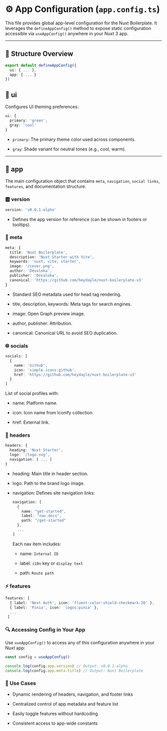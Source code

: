 

# ⚙️ App Configuration (`app.config.ts`)

This file provides global app-level configuration for the Nuxt Boilerplate. It leverages the `defineAppConfig()` method to expose static configuration accessible via `useAppConfig()` anywhere in your Nuxt 3 app.

---

## 📌 Structure Overview

```ts
export default defineAppConfig({
  ui: { ... },
  app: { ... }
})
```


## 🎨 ui

Configures UI theming preferences:

```ts
ui: {
  primary: 'green',
  gray: 'cool'
}
```

- `primary`: The primary theme color used across components.

- `gray`: Shade variant for neutral tones (e.g., cool, warm).

---

## 🧠 app

The main configuration object that contains `meta`, `navigation`, `social links`, `features`, and documentation structure.

### 🆎 version

```ts
version: 'v0.0.1-alpha'
```
- Defines the app version for reference (can be shown in footers or tooltips).

### 🧾 meta

```ts
meta: {
  title: 'Nuxt Boilerplate',
  description: 'Nuxt Starter with Vite',
  keywords: 'nuxt, vite, starter',
  image: '/cover.png',
  author: 'Devaloka',
  publisher: 'Devaloka',
  canonical: 'https://github.com/heydayle/nuxt-boilerplate-v3'
}
```

- Standard SEO metadata used for head tag rendering.

- title, description, keywords: Meta tags for search engines.

- image: Open Graph preview image.

- author, publisher: Attribution.

- canonical: Canonical URL to avoid SEO duplication.

### 🌐 socials

```ts
socials: [
  {
    name: 'Github',
    icon: 'simple-icons:github',
    href: 'https://github.com/heydayle/nuxt-boilerplate-v3'
  }
]
```
List of social profiles with:

- name: Platform name.

- icon: Icon name from Iconify collection.

- href: External link.

### 🧭 headers

```ts
headers: {
  heading: 'Nuxt Starter',
  logo: '/logo.svg',
  navigation: [ ... ]
}
```

- heading: Main title in header section.

- logo: Path to the brand logo image.

- navigation: Defines site navigation links:

    ```ts
    navigation: [
      {
        name: "get-started",
        label: "nav.docs",
        path: "/get-started"
      },
      ...
    ]
    ```
    Each nav item includes:

    - name: `Internal ID`
    
    - label: `i18n` key or `display text`
    
    - path: `Route path`
    
### ⚡ features

```ts
features: [
  { label: 'Next Auth', icon: 'fluent-color:shield-checkmark-20' },
  { label: 'Pinia', icon: 'logos:pinia' },
  ...
 ]
```

### 🔍 Accessing Config in Your App

Use `useAppConfig()` to access any of this configuration anywhere in your Nuxt app:

```ts
const config = useAppConfig()

console.log(config.app.version) // Output: v0.0.1-alpha
console.log(config.app.meta.title) // Output: Nuxt Boilerplate
```

### 🧩 Use Cases
- Dynamic rendering of headers, navigation, and footer links

- Centralized control of app metadata and feature list

- Easily toggle features without hardcoding

- Consistent access to app-wide constants
